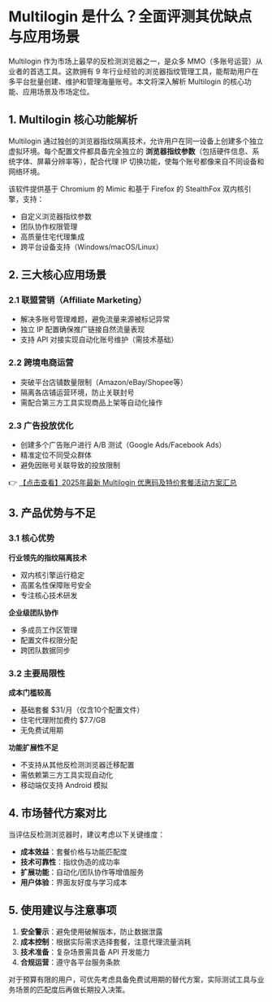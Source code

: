 # Multilogin 是什么？全面评测其优缺点与应用场景

Multilogin 作为市场上最早的反检测浏览器之一，是众多 MMO（多账号运营）从业者的首选工具。这款拥有 9 年行业经验的浏览器指纹管理工具，能帮助用户在多平台批量创建、维护和管理海量账号。本文将深入解析 Multilogin 的核心功能、应用场景及市场定位。

## 1. Multilogin 核心功能解析

Multilogin 通过独创的浏览器指纹隔离技术，允许用户在同一设备上创建多个独立虚拟环境。每个配置文件都具备完全独立的 **浏览器指纹参数**（包括硬件信息、系统字体、屏幕分辨率等），配合代理 IP 切换功能，使每个账号都像来自不同设备和网络环境。

该软件提供基于 Chromium 的 Mimic 和基于 Firefox 的 StealthFox 双内核引擎，支持：
- 自定义浏览器指纹参数
- 团队协作权限管理
- 高质量住宅代理集成
- 跨平台设备支持（Windows/macOS/Linux）

## 2. 三大核心应用场景

### 2.1 联盟营销（Affiliate Marketing）
- 解决多账号管理难题，避免流量来源被标记异常
- 独立 IP 配置确保推广链接自然流量表现
- 支持 API 对接实现自动化账号维护（需技术基础）

### 2.2 跨境电商运营
- 突破平台店铺数量限制（Amazon/eBay/Shopee等）
- 隔离各店铺运营环境，防止关联封号
- 需配合第三方工具实现商品上架等自动化操作

### 2.3 广告投放优化
- 创建多个广告账户进行 A/B 测试（Google Ads/Facebook Ads）
- 精准定位不同受众群体
- 避免因账号关联导致的投放限制

👉 [【点击查看】2025年最新 Multilogin 优惠码及特价套餐活动方案汇总](https://bit.ly/multIlogin)

## 3. 产品优势与不足

### 3.1 核心优势
**行业领先的指纹隔离技术**
- 双内核引擎运行稳定
- 高匿名性保障账号安全
- 专注核心技术研发

**企业级团队协作**
- 多成员工作区管理
- 配置文件权限分配
- 跨团队数据同步

### 3.2 主要局限性
**成本门槛较高**
- 基础套餐 $31/月（仅含10个配置文件）
- 住宅代理附加费约 $7.7/GB
- 无免费试用期

**功能扩展性不足**
- 不支持从其他反检测浏览器迁移配置
- 需依赖第三方工具实现自动化
- 移动端仅支持 Android 模拟

## 4. 市场替代方案对比

当评估反检测浏览器时，建议考虑以下关键维度：
- **成本效益**：套餐价格与功能匹配度
- **技术可靠性**：指纹伪造的成功率
- **扩展功能**：自动化/团队协作等增值服务
- **用户体验**：界面友好度与学习成本

## 5. 使用建议与注意事项

1. **安全警示**：避免使用破解版本，防止数据泄露
2. **成本控制**：根据实际需求选择套餐，注意代理流量消耗
3. **技术准备**：复杂场景需具备 API 开发能力
4. **合规运营**：遵守各平台服务条款

对于预算有限的用户，可优先考虑具备免费试用期的替代方案，实际测试工具与业务场景的匹配度后再做长期投入决策。